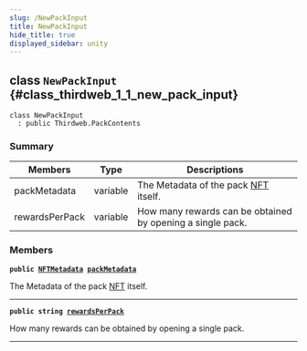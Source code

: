 ```yaml
---
slug: /NewPackInput
title: NewPackInput
hide_title: true
displayed_sidebar: unity
---
```


## class `NewPackInput` {#class_thirdweb_1_1_new_pack_input}

```
class NewPackInput
  : public Thirdweb.PackContents
```

### Summary

| Members        | Type     | Descriptions                                                                        |
| -------------- | -------- | ----------------------------------------------------------------------------------- |
| packMetadata   | variable | The Metadata of the pack [NFT](docs/unity/NFT.md#struct_thirdweb_1_1_n_f_t) itself. |
| rewardsPerPack | variable | How many rewards can be obtained by opening a single pack.                          |

### Members

**`public `[`NFTMetadata`](docs/unity/NFTMetadata.md#struct_thirdweb_1_1_n_f_t_metadata)` `[`packMetadata`](#class_thirdweb_1_1_new_pack_input_1a70dca3812ef8caf50b2ef4aa72034e0a)**

The Metadata of the pack [NFT](docs/unity/NFT.md#struct_thirdweb_1_1_n_f_t) itself.

---

**`public string `[`rewardsPerPack`](#class_thirdweb_1_1_new_pack_input_1a94cafc9c9ce5cd515c627994421d6b3f)**

How many rewards can be obtained by opening a single pack.

---
